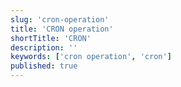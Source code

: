 ```yaml
---
slug: 'cron-operation'
title: 'CRON operation'
shortTitle: 'CRON'
description: ''
keywords: ['cron operation', 'cron']
published: true
---
```

